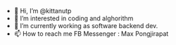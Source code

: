 - 👋 Hi, I’m @kittanutp 
- 👀 I’m interested in coding and alghorithm
- 🌱 I’m currently working as software backend dev. 
- 📫 How to reach me FB Messenger : Max Pongjirapat

<!---
kittanutp/kittanutp is a ✨ special ✨ repository because its `README.md` (this file) appears on your GitHub profile.
You can click the Preview link to take a look at your changes.
--->
